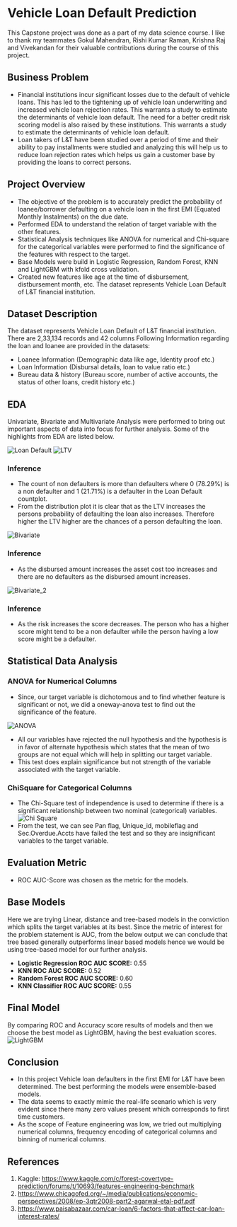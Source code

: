 # Vehicle Loan Default Prediction
This Capstone project was done as a part of my data science course. I like to thank my teammates Gokul Mahendran, Rishi Kumar Raman, Krishna Raj and Vivekandan for their valuable contributions during the course of this project.

## Business Problem
- Financial institutions incur significant losses due to the default of vehicle loans. This has led to the tightening up of vehicle loan underwriting and increased vehicle loan rejection rates. This warrants a study to estimate the determinants of vehicle loan default. The need for a better credit risk scoring model is also raised by these institutions. This warrants a study to estimate the determinants of vehicle loan default.
- Loan takers of L&T have been studied over a period of time and their ability to pay installments were studied and analyzing this will help us to reduce loan rejection rates which helps us gain a customer base by providing the loans to correct persons.  

## Project Overview
- The objective of the problem is to accurately predict the probability of loanee/borrower defaulting on a vehicle loan in the first EMI (Equated Monthly Instalments) on the due date.
- Performed EDA to understand the relation of target variable with the other features.
- Statistical Analysis techniques like ANOVA for numerical and Chi-square for the categorical variables were performed to find the significance of the features with respect to the target.
- Base Models were build in Logistic Regression, Random Forest, KNN and LightGBM with kfold cross validation.
- Created new features like age at the time of disbursement, distbursement month, etc.
The dataset represents Vehicle Loan Default of L&T financial institution. 

## Dataset Description
The dataset represents Vehicle Loan Default of L&T financial institution. There are 2,33,134 records and 42 columns
Following Information regarding the loan and loanee are provided in the datasets:
- Loanee Information (Demographic data like age, Identity proof etc.)
- Loan Information (Disbursal details, loan to value ratio etc.)
- Bureau data & history (Bureau score, number of active accounts, the status of other loans, credit history etc.)

## EDA
Univariate, Bivariate and Multivariate Analysis were performed to bring out important aspects of data into focus for further analysis. Some of the highlights from EDA are listed below.

![Loan Default](/Images/loan_default.png "Loan Default")
![LTV](/Images/LTV_with_target.PNG "LTV")
### Inference
- The count of non defaulters is more than defaulters where 0 (78.29%) is a non defaulter and 1 (21.71%) is a defaulter in the Loan Default countplot.
- From the distribution plot it is clear that as the LTV increases the persons probability of defaulting the loan also increases. 
Therefore higher the LTV higher are the chances of a person defaulting the loan.


![Bivariate](/Images/Bivariate_Analysis.png "Bivariate Analysis between Disbursed Amount and Asset Cost")

### Inference 
- As the disbursed amount increases the asset cost too increases and there are no defaulters as the disbursed amount increases. 

![Bivariate_2](/Images/Bivariate_CNS.PNG "Bivariate Analysis between CNS Score and CNS Score Description")
### Inference 
- As the risk increases the score decreases. The person who has a higher score might tend to be a non defaulter while the person having a low score might be a defaulter.

## Statistical Data Analysis
### ANOVA for Numerical Columns
- Since, our target variable is dichotomous and to find whether feature is significant or not, we did a oneway-anova test to find out the significance of the feature.

![ANOVA](/Images/oneway_anova.PNG "ANOVA Test")
- All our variables have rejected the null hypothesis and the hypothesis is in favor of alternate hypothesis which states that the mean of two groups are not equal which will help in splitting our target variable. 
- This test does explain significance but not strength of the variable associated with the target variable.
### ChiSquare for Categorical Columns
- The Chi-Square test of independence is used to determine if there is a significant relationship between two nominal (categorical) variables.
![Chi Square](/Images/chisquare.PNG "Chi Square Test")
- From the test, we can see Pan flag, Unique_id, mobileflag and Sec.Overdue.Accts have failed the test and so they are insignificant variables to the target variable.

## Evaluation Metric
- ROC AUC-Score was chosen as the metric for the models.

## Base Models
Here we are trying Linear, distance and tree-based models in the conviction which splits the target variables at its best. Since the metric of interest for the problem statement is AUC, from the below output we can conclude that tree based generally outperforms linear based models hence we would be using tree-based model for our further analysis.
- **Logistic Regression ROC AUC SCORE:** 0.55
- **KNN ROC AUC SCORE:** 0.52
- **Random Forest ROC AUC SCORE:** 0.60
- **KNN Classifier ROC AUC SCORE:** 0.55

## Final Model
By comparing ROC and Accuracy score results of models and then we choose the best model as LightGBM, having the best evaluation scores.
![LightGBM](/Images/Lgbm.PNG "Score for LGBM")

## Conclusion
- In this project Vehicle loan defaulters in the first EMI for L&T have been determined. The best performing the models were ensemble-based models.
- The data seems to exactly mimic the real-life scenario which is very evident since there many zero values present which corresponds to first time customers.
-	As the scope of Feature engineering was low, we tried out multiplying numerical columns, frequency encoding of categorical columns and binning of numerical columns.

## References
1. Kaggle: https://www.kaggle.com/c/forest-covertype-prediction/forums/t/10693/features-engineering-benchmark 
2. https://www.chicagofed.org/~/media/publications/economic-perspectives/2008/ep-3qtr2008-part2-agarwal-etal-pdf.pdf 
3. https://www.paisabazaar.com/car-loan/6-factors-that-affect-car-loan-interest-rates/

